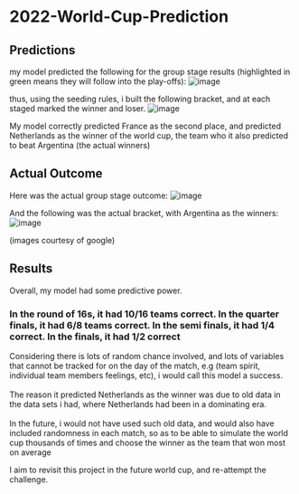 # 2022-World-Cup-Prediction

 ## Predictions
 my model predicted the following for the group stage results (highlighted in green means they will follow into the play-offs):
 ![image](https://github.com/lwebbern/2022-World-Cup-Prediction/assets/107919998/baae5bca-ef93-463a-b194-2e410b4037e4)

thus, using the seeding rules, i built the following bracket, and at each staged marked the winner and loser.
![image](https://github.com/lwebbern/2022-World-Cup-Prediction/assets/107919998/99ccb73b-315e-4029-bd46-739c8b9f2034)

My model correctly predicted France as the second place, and predicted Netherlands as the winner of the world cup, the team who it also predicted to beat Argentina (the actual winners)

## Actual Outcome

Here was the actual group stage outcome:
![image](https://github.com/lwebbern/2022-World-Cup-Prediction/assets/107919998/95753b0f-09ab-4eae-a3d6-8c16bdbe1eec)



And the following was the actual bracket, with Argentina as the winners:
![image](https://github.com/lwebbern/2022-World-Cup-Prediction/assets/107919998/0a575a26-4d38-4883-abb2-2090a9fea754)

(images courtesy of google)

## Results
Overall, my model had some predictive power.
### In the round of 16s, it had 10/16 teams correct. In the quarter finals, it had 6/8 teams correct. In the semi finals, it had 1/4 correct. In the finals, it had 1/2 correct

Considering there is lots of random chance involved, and lots of variables that cannot be tracked for on the day of the match, e.g (team spirit, individual team members feelings, etc), i would call this model a success.\
\
The reason it predicted Netherlands as the winner was due to old data in the data sets i had, where Netherlands had been in a dominating era.\
\
In the future, i would not have used such old data, and would also have included randomness in each match, so as to be able to simulate the world cup thousands of times and choose the winner as the team that won most on average 

I aim to revisit this project in the future world cup, and re-attempt the challenge.

